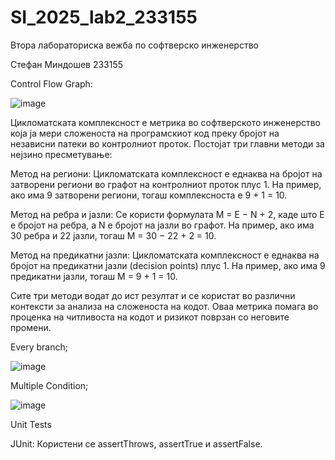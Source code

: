 # SI_2025_lab2_233155

Втора лабораториска вежба по софтверско инженерство

Стефан Миндошев 233155


Control Flow Graph:

![image](https://github.com/user-attachments/assets/0cb8bd25-3989-44e8-93fd-fa3ff387e3b6)




Цикломатската комплексност е метрика во софтверското инженерство која ја мери сложеноста на програмскиот код преку бројот на независни патеки во контролниот проток. Постојат три главни методи за нејзино пресметување:

Метод на региони: Цикломатската комплексност е еднаква на бројот на затворени региони во графот на контролниот проток плус 1. На пример, ако има 9 затворени региони, тогаш комплексноста е 9 + 1 = 10.

Метод на ребра и јазли: Се користи формулата M = E − N + 2, каде што E е бројот на ребра, а N е бројот на јазли во графот. На пример, ако има 30 ребра и 22 јазли, тогаш M = 30 − 22 + 2 = 10.

Метод на предикатни јазли: Цикломатската комплексност е еднаква на бројот на предикатни јазли (decision points) плус 1. На пример, ако има 9 предикатни јазли, тогаш M = 9 + 1 = 10.

Сите три методи водат до ист резултат и се користат во различни контексти за анализа на сложеноста на кодот. Оваа метрика помага во проценка на читливоста на кодот и ризикот поврзан со неговите промени.




Every branch;

![image](https://github.com/user-attachments/assets/1875b56d-6c53-4e44-b017-98f202728174)



Multiple Condition;


![image](https://github.com/user-attachments/assets/750a4d06-6030-4e0d-b3e3-7ce47677c292)


Unit Tests


JUnit: Користени се assertThrows, assertTrue и assertFalse.
